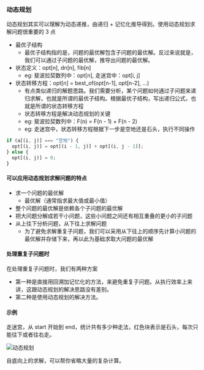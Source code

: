 ### 动态规划

动态规划其实可以理解为动态递推，由递归 + 记忆化推导得到。使用动态规划求解问题很重要的 3 点

- 最优子结构
  - 最优子结构指的是，问题的最优解包含子问题的最优解。反过来说就是，我们可以通过子问题的最优解，推导出问题的最优解。
- 状态定义：opt[n], dn[n], fib[n]
  - eg: 斐波拉契数列中：opt[n], 走迷宫中：opt[i, j]
- 状态转移方程：opt[n] = best_of(opt[n-1], opt[n-2], ...)
  - 有点类似递归的解题思路。我们需要分析，某个问题如何通过子问题来递归求解，也就是所谓的最优子结构。根据最优子结构，写出递归公式，也就是所谓的状态转移方程
  - 状态转移方程是解决动态规划的关键
  - eg: 斐波拉契数列中：F(n) = F(n - 1) + F(n - 2)
  - eg: 走迷宫中，状态转移方程根据下一步是空地还是石头，执行不同操作

```js
if (a[(i, j)] === "空地") {
  opt[(i, j)] = opt[(i - 1, j)] + opt[(i, j - 1)];
} else {
  opt[(i, j)] = 0;
}
```

#### 可以应用动态规划求解问题的特点

- 求一个问题的最优解
  - 最优解（通常指求最大值或最小值）
- 整个问题的最优解是依赖各个子问题的最优解
- 把大问题分解成若干小问题，这些小问题之间还有相互重叠的更小的子问题
- 从上往下分析问题，从下往上求解问题
  - 为了避免求解重复子问题，我们可以采用从下往上的顺序先计算小问题的最优解并存储下来，再以此为基础求取大问题的最优解

#### 处理重复子问题时

在处理重复子问题时，我们有两种方案

- 第一种是直接用回溯加记忆化的方法，来避免重复子问题。从执行效率上来讲，这跟动态规划的解决思路没有差别。
- 第二种是使用动态规划的解决方法。

#### 示例

走迷宫，从 start 开始到 end，统计共有多少种走法，红色块表示是石头，每次只能往下或者往右走。

<img :src="$withBase('/dynamicProgramming.png')" alt="动态规划" />

自底向上的求解，可以帮你省略大量的复杂计算。
